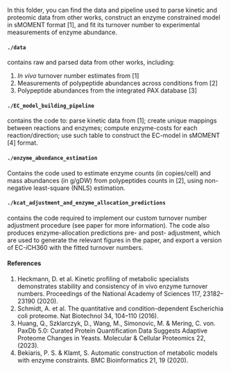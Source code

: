 In this folder, you can find the data and pipeline used to parse kinetic and proteomic data from other works, construct an enzyme constrained model in sMOMENT format [1], and fit its turnover number to experimental measurements of enzyme abundance.
#### `./data`
contains raw and parsed data from other works, including:
1. *In vivo* turnover number estimates from [1]
2. Measurements of polypeptide abundances across conditions from [2]
3. Polypeptide abundances from the integrated PAX database [3]
#### `./EC_model_building_pipeline`
contains the code to: parse kinetic data from [1]; create unique mappings between reactions and enzymes; compute enzyme-costs for each reaction/direction; use such table to construct the EC-model in sMOMENT [4] format.
#### `./enzyme_abundance_estimation`
Contains the code used to estimate enzyme counts (in copies/cell) and mass abundances (in g/gDW) from polypeptides counts in [2], using non-negative least-square (NNLS) estimation.
#### `./kcat_adjustment_and_enzyme_allocation_predictions`
contains the code required to implement our custom turnover number adjustment procedure (see paper for more information). The code also produces enzyme-allocation predictions pre- and post- adjustment, which are used to generate the relevant figures in the paper, and export a version of EC-*i*CH360 with the fitted turnover numbers.
#### References
1. Heckmann, D. et al. Kinetic profiling of metabolic specialists demonstrates stability and consistency of in vivo enzyme turnover numbers. Proceedings of the National Academy of Sciences 117, 23182–23190 (2020).
2. Schmidt, A. et al. The quantitative and condition-dependent Escherichia coli proteome. Nat Biotechnol 34, 104–110 (2016).
3. Huang, Q., Szklarczyk, D., Wang, M., Simonovic, M. & Mering, C. von. PaxDb 5.0: Curated Protein Quantification Data Suggests Adaptive Proteome Changes in Yeasts. Molecular & Cellular Proteomics 22, (2023).
4. Bekiaris, P. S. & Klamt, S. Automatic construction of metabolic models with enzyme constraints. BMC Bioinformatics 21, 19 (2020).

